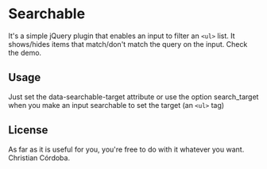 Searchable
==========
It's a simple jQuery plugin that enables an input to filter an ```<ul>``` list.
It shows/hides items that match/don't match the query on the input. Check the demo.

Usage
-----
Just set the data-searchable-target attribute or use the option search_target when you make an input searchable to set the target (an ```<ul>``` tag)

License
-------
As far as it is useful for you, you're free to do with it whatever you want.
Christian Córdoba.